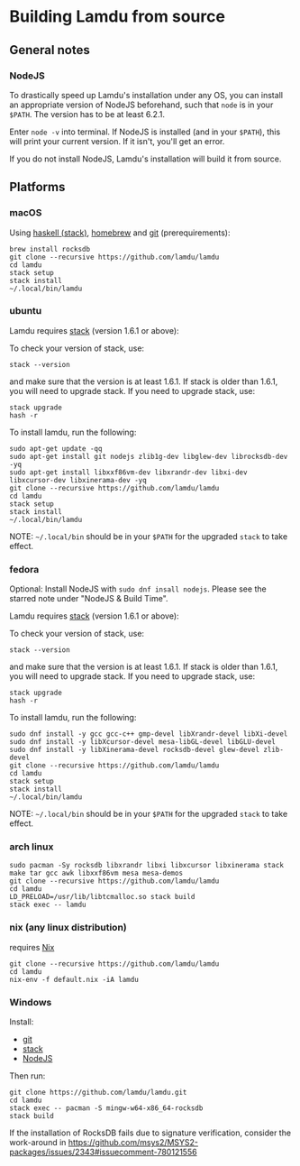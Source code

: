 # Building Lamdu from source

## General notes

### NodeJS

To drastically speed up Lamdu's installation under any OS, you can install an appropriate version of NodeJS beforehand, such that `node` is in your `$PATH`. The version has to be at least 6.2.1.

Enter `node -v` into terminal. If NodeJS is installed (and in your `$PATH`), this will print your current version. If it isn't, you'll get an error.

If you do not install NodeJS, Lamdu's installation will build it from source.

## Platforms

### macOS

Using [haskell (stack)](https://www.haskell.org/downloads/), [homebrew](http://brew.sh/) and [git](https://git-scm.com/) (prerequirements):

```shell
brew install rocksdb
git clone --recursive https://github.com/lamdu/lamdu
cd lamdu
stack setup
stack install
~/.local/bin/lamdu
```

### ubuntu

Lamdu requires [stack](https://github.com/commercialhaskell/stack/releases) (version 1.6.1 or above):

To check your version of stack, use:

```shell
stack --version
```

and make sure that the version is at least 1.6.1. If stack is older than 1.6.1, you will need to upgrade stack. If you need to upgrade stack, use:

```shell
stack upgrade
hash -r
```

To install lamdu, run the following:

```shell
sudo apt-get update -qq
sudo apt-get install git nodejs zlib1g-dev libglew-dev librocksdb-dev -yq
sudo apt-get install libxxf86vm-dev libxrandr-dev libxi-dev libxcursor-dev libxinerama-dev -yq
git clone --recursive https://github.com/lamdu/lamdu
cd lamdu
stack setup
stack install
~/.local/bin/lamdu
```

NOTE: `~/.local/bin` should be in your `$PATH` for the upgraded `stack` to take effect.


### fedora

Optional: Install NodeJS with `sudo dnf insall nodejs`.
Please see the starred note under "NodeJS & Build Time".

Lamdu requires [stack](https://github.com/commercialhaskell/stack/releases) (version 1.6.1 or above):

To check your version of stack, use:

```shell
stack --version
```

and make sure that the version is at least 1.6.1. If stack is older than 1.6.1, you will need to upgrade stack. If you need to upgrade stack, use:

```shell
stack upgrade
hash -r
```
To install lamdu, run the following:

```shell
sudo dnf install -y gcc gcc-c++ gmp-devel libXrandr-devel libXi-devel
sudo dnf install -y libXcursor-devel mesa-libGL-devel libGLU-devel
sudo dnf install -y libXinerama-devel rocksdb-devel glew-devel zlib-devel
git clone --recursive https://github.com/lamdu/lamdu
cd lamdu
stack setup
stack install
~/.local/bin/lamdu
```

NOTE: `~/.local/bin` should be in your `$PATH` for the upgraded `stack` to take effect.

### arch linux

```shell
sudo pacman -Sy rocksdb libxrandr libxi libxcursor libxinerama stack make tar gcc awk libxxf86vm mesa mesa-demos
git clone --recursive https://github.com/lamdu/lamdu
cd lamdu
LD_PRELOAD=/usr/lib/libtcmalloc.so stack build
stack exec -- lamdu
```

### nix (any linux distribution)

requires [Nix](https://nixos.org/nix/)

```shell
git clone --recursive https://github.com/lamdu/lamdu
cd lamdu
nix-env -f default.nix -iA lamdu
```

### Windows

Install:

* [git](https://git-scm.com/)
* [stack](https://haskellstack.org/)
* [NodeJS](https://nodejs.org/en/)

Then run:

```shell
git clone https://github.com/lamdu/lamdu.git
cd lamdu
stack exec -- pacman -S mingw-w64-x86_64-rocksdb
stack build
```

If the installation of RocksDB fails due to signature verification, consider the work-around in https://github.com/msys2/MSYS2-packages/issues/2343#issuecomment-780121556
